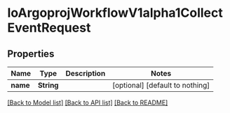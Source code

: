 # IoArgoprojWorkflowV1alpha1CollectEventRequest


## Properties
Name | Type | Description | Notes
------------ | ------------- | ------------- | -------------
**name** | **String** |  | [optional] [default to nothing]


[[Back to Model list]](../README.md#models) [[Back to API list]](../README.md#api-endpoints) [[Back to README]](../README.md)


